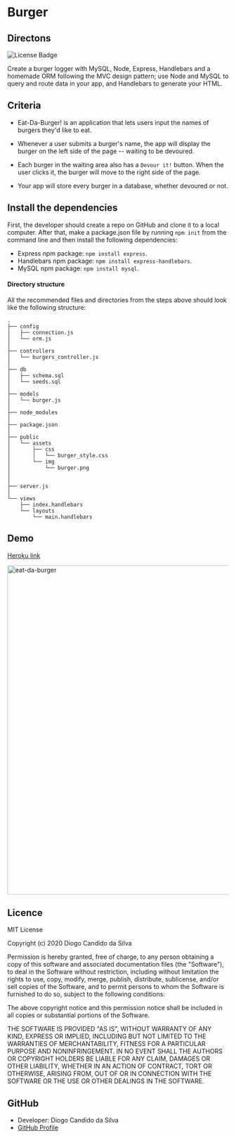 # Burger

## Directons
![License Badge](https://img.shields.io/static/v1?label=License&message=MIT_License&color=blue)

Create a burger logger with MySQL, Node, Express, Handlebars and a homemade ORM following the MVC design pattern; use Node and MySQL to query and route data in your app, and Handlebars to generate your HTML.

## Criteria

* Eat-Da-Burger! is an application that lets users input the names of burgers they'd like to eat.

* Whenever a user submits a burger's name, the app will display the burger on the left side of the page -- waiting to be devoured.

* Each burger in the waiting area also has a `Devour it!` button. When the user clicks it, the burger will move to the right side of the page.

* Your app will store every burger in a database, whether devoured or not.
 
 ## Install the dependencies
 
 First, the developer should create a repo on GitHub and clone it to a local computer. After that, make a package.json file by running `npm init` from the command line and then install the following dependencies:
  * Express npm package: `npm install express`.
  * Handlebars npm package: `npm install express-handlebars`.
  * MySQL npm package: `npm install mysql`.

#### Directory structure

All the recommended files and directories from the steps above should look like the following structure:

```
.
├── config
│   ├── connection.js
│   └── orm.js
│ 
├── controllers
│   └── burgers_controller.js
│
├── db
│   ├── schema.sql
│   └── seeds.sql
│
├── models
│   └── burger.js
│ 
├── node_modules
│ 
├── package.json
│
├── public
│   └── assets
│       ├── css
│       │   └── burger_style.css
│       └── img
│           └── burger.png
│   
│
├── server.js
│
└── views
    ├── index.handlebars
    └── layouts
        └── main.handlebars
```

  ## Demo

 [Heroku link](https://eat-da-burger-mvc-hw.herokuapp.com/)

<img width="750" alt="eat-da-burger" src="https://user-images.githubusercontent.com/61811579/94982513-d90af180-04ef-11eb-96b7-cf8c2f2aeb4a.png">


  ## Licence

MIT License

Copyright (c) 2020 Diogo Candido da Silva

Permission is hereby granted, free of charge, to any person obtaining a copy
of this software and associated documentation files (the "Software"), to deal
in the Software without restriction, including without limitation the rights
to use, copy, modify, merge, publish, distribute, sublicense, and/or sell
copies of the Software, and to permit persons to whom the Software is
furnished to do so, subject to the following conditions:

The above copyright notice and this permission notice shall be included in all
copies or substantial portions of the Software.

THE SOFTWARE IS PROVIDED "AS IS", WITHOUT WARRANTY OF ANY KIND, EXPRESS OR
IMPLIED, INCLUDING BUT NOT LIMITED TO THE WARRANTIES OF MERCHANTABILITY,
FITNESS FOR A PARTICULAR PURPOSE AND NONINFRINGEMENT. IN NO EVENT SHALL THE
AUTHORS OR COPYRIGHT HOLDERS BE LIABLE FOR ANY CLAIM, DAMAGES OR OTHER
LIABILITY, WHETHER IN AN ACTION OF CONTRACT, TORT OR OTHERWISE, ARISING FROM,
OUT OF OR IN CONNECTION WITH THE SOFTWARE OR THE USE OR OTHER DEALINGS IN THE
SOFTWARE.

## GitHub
- Developer: Diogo Candido da Silva
- [GitHub Profile](https://github.com/diogocandidos)
